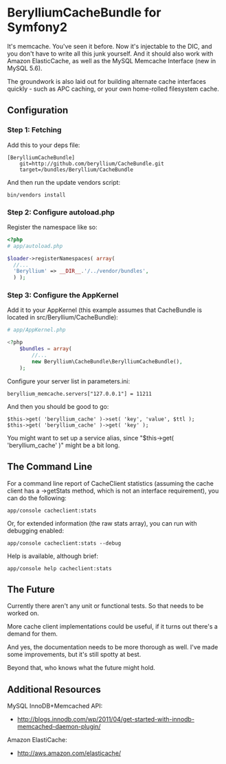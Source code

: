 BerylliumCacheBundle for Symfony2
=================================

It's memcache. You've seen it before. Now it's injectable to the DIC, and you don't have to write all this junk yourself. And it should also work with Amazon ElasticCache, as well as the MySQL Memcache Interface (new in MySQL 5.6).

The groundwork is also laid out for building alternate cache interfaces quickly - such as APC caching, or your own home-rolled filesystem cache.

## Configuration

### Step 1: Fetching

Add this to your deps file:

    [BerylliumCacheBundle]
        git=http://github.com/beryllium/CacheBundle.git
        target=/bundles/Beryllium/CacheBundle

And then run the update vendors script:

    bin/vendors install

### Step 2: Configure autoload.php

Register the namespace like so:

```php
<?php
# app/autoload.php

$loader->registerNamespaces( array(
  //...
  'Beryllium' => __DIR__.'/../vendor/bundles',
  ) );
```

### Step 3: Configure the AppKernel

Add it to your AppKernel (this example assumes that CacheBundle is located in src/Beryllium/CacheBundle):

```php
# app/AppKernel.php

<?php
    $bundles = array(
        //...
        new Beryllium\CacheBundle\BerylliumCacheBundle(),
    );
```

Configure your server list in parameters.ini:

    beryllium_memcache.servers["127.0.0.1"] = 11211 

And then you should be good to go:
  
    $this->get( 'beryllium_cache' )->set( 'key', 'value', $ttl );
    $this->get( 'beryllium_cache' )->get( 'key' );

You might want to set up a service alias, since "$this->get( 'beryllium_cache' )" might be a bit long.

## The Command Line

For a command line report of CacheClient statistics (assuming the cache client has a ->getStats method, which is not an interface requirement), you can do the following:

    app/console cacheclient:stats

Or, for extended information (the raw stats array), you can run with debugging enabled:

    app/console cacheclient:stats --debug

Help is available, although brief:

    app/console help cacheclient:stats

## The Future 

Currently there aren't any unit or functional tests. So that needs to be worked on.

More cache client implementations could be useful, if it turns out there's a demand for them.

And yes, the documentation needs to be more thorough as well. I've made some improvements, but it's still spotty at best.

Beyond that, who knows what the future might hold.

## Additional Resources

MySQL InnoDB+Memcached API: 
- http://blogs.innodb.com/wp/2011/04/get-started-with-innodb-memcached-daemon-plugin/

Amazon ElastiCache: 
- http://aws.amazon.com/elasticache/
